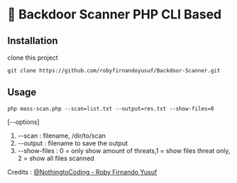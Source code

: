 # :bug: Backdoor Scanner PHP CLI Based


## Installation
clone this project
```
git clone https://github.com/robyfirnandoyusuf/Backdoor-Scanner.git
```

## Usage
```
php mass-scan.php --scan=list.txt --output=res.txt --show-files=0
```
[--options]
1. --scan : filename, /dir/to/scan
2. --output : filename to save the output
3. --show-files : 0 = only show amount of threats,1 = show files threat only, 2 = show all files scanned

Credits : [@NothingtoCoding - Roby Firnando Yusuf](mailto:nothingtocoding@gmail.com)
